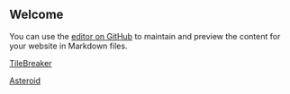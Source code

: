 ## Welcome

You can use the [editor on GitHub](https://github.com/HansAmPfaall/HansAmPfaall.github.io/edit/master/index.md) to maintain and preview the content for your website in Markdown files.

[TileBreaker](https://hansampfaall.github.io/TileBreaker)

[Asteroid](https://hansampfaall.github.io/Asteroid)
